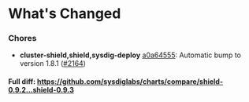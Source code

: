 # What's Changed

### Chores
- **cluster-shield,shield,sysdig-deploy** [a0a64555](https://github.com/sysdiglabs/charts/commit/a0a645551a9718380cd51ab9ad428b1b660c3528): Automatic bump to version 1.8.1 ([#2164](https://github.com/sysdiglabs/charts/issues/2164))
#### Full diff: https://github.com/sysdiglabs/charts/compare/shield-0.9.2...shield-0.9.3
